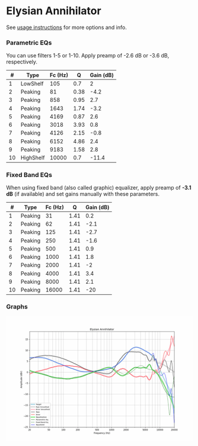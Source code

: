 # Elysian Annihilator
See [usage instructions](https://github.com/jaakkopasanen/AutoEq#usage) for more options and info.

### Parametric EQs
You can use filters 1-5 or 1-10. Apply preamp of -2.6 dB or -3.6 dB, respectively.

|   # | Type      |   Fc (Hz) |    Q |   Gain (dB) |
|-----|-----------|-----------|------|-------------|
|   1 | LowShelf  |       105 | 0.7  |         2   |
|   2 | Peaking   |        81 | 0.38 |        -4.2 |
|   3 | Peaking   |       858 | 0.95 |         2.7 |
|   4 | Peaking   |      1643 | 1.74 |        -3.2 |
|   5 | Peaking   |      4169 | 0.87 |         2.6 |
|   6 | Peaking   |      3018 | 3.93 |         0.8 |
|   7 | Peaking   |      4126 | 2.15 |        -0.8 |
|   8 | Peaking   |      6152 | 4.86 |         2.4 |
|   9 | Peaking   |      9183 | 1.58 |         2.8 |
|  10 | HighShelf |     10000 | 0.7  |       -11.4 |

### Fixed Band EQs
When using fixed band (also called graphic) equalizer, apply preamp of **-3.1 dB** (if available) and set gains manually with these parameters.

|   # | Type    |   Fc (Hz) |    Q |   Gain (dB) |
|-----|---------|-----------|------|-------------|
|   1 | Peaking |        31 | 1.41 |         0.2 |
|   2 | Peaking |        62 | 1.41 |        -2.1 |
|   3 | Peaking |       125 | 1.41 |        -2.7 |
|   4 | Peaking |       250 | 1.41 |        -1.6 |
|   5 | Peaking |       500 | 1.41 |         0.9 |
|   6 | Peaking |      1000 | 1.41 |         1.8 |
|   7 | Peaking |      2000 | 1.41 |        -2   |
|   8 | Peaking |      4000 | 1.41 |         3.4 |
|   9 | Peaking |      8000 | 1.41 |         2.1 |
|  10 | Peaking |     16000 | 1.41 |       -20   |

### Graphs
![](./Elysian%20Annihilator.png)
